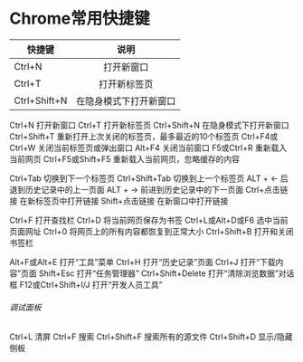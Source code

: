 # Chrome常用快捷键
| 快捷键           | 说明          |
| ------------- |:-------------:|
| Ctrl+N      | 打开新窗口 |
| Ctrl+T      | 打开新标签页      |
| Ctrl+Shift+N | 在隐身模式下打开新窗口      |
Ctrl+N              打开新窗口
Ctrl+T              打开新标签页
Ctrl+Shift+N        在隐身模式下打开新窗口
Ctrl+Shift+T        重新打开上次关闭的标签页，最多最近的10个标签页
Ctrl+F4或Ctrl+W     关闭当前标签页或弹出窗口
Alt+F4              关闭当前窗口
F5或Ctrl+R          重新载入当前网页
Ctrl+F5或Shift+F5   重新载入当前网页，忽略缓存的内容

Ctrl+Tab            切换到下一个标签页
Ctrl+Shift+Tab      切换到上一个标签页
ALT + ←            后退到历史记录中的上一页面
ALT + →            前进到历史记录中的下一页面
Ctrl+点击链接       在新标签页中打开链接
Shift+点击链接      在新窗口中打开链接

Ctrl+F              打开查找栏
Ctrl+D              将当前网页保存为书签
Ctrl+L或Alt+D或F6   选中当前页面网址
Ctrl+0              将网页上的所有内容都恢复到正常大小
Ctrl+Shift+B        打开和关闭书签栏

Alt+F或Alt+E        打开“工具”菜单
Ctrl+H              打开“历史记录”页面
Ctrl+J              打开“下载内容”页面
Shift+Esc           打开“任务管理器”
Ctrl+Shift+Delete   打开“清除浏览数据”对话框
F12或Ctrl+Shift+I/J 打开“开发人员工具”

###### 调试面板
Ctrl+L              清屏
Ctrl+F              搜索
Ctrl+Shift+F        搜索所有的源文件
Ctrl+Shift+D        显示/隐藏侧板

